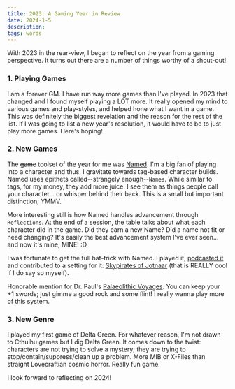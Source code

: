 ```yaml
---
title: 2023: A Gaming Year in Review
date: 2024-1-5
description:
tags: words
---
```


With 2023 in the rear-view, I began to reflect on the year from a gaming perspective. It turns out there are a number of things worthy of a shout-out!

### 1. Playing Games

I am a forever GM. I have run way more games than I've played. In 2023 that changed and I found myself playing a LOT more. It really opened my mind to various games and play-styles, and helped hone what I want in a game. This was definitely the biggest revelation and the reason for the rest of the list. If I was going to list a new year's resolution, it would have to be to just play more games. Here's hoping!

### 2. New Games

The ~~game~~ toolset of the year for me was [Named](https://wightbred.itch.io/named-toolkit). I'm a big fan of playing into a character and thus, I gravitate towards tag-based character builds. Named uses epithets called--strangely enough--`Names`. While similar to tags, for my money, they add more juice. I see them as things people call your character... or whisper behind their back. This is a small but important distinction; YMMV.

More interesting still is how Named handles advancement through `Reflections`. At the end of a session, the table talks about what each character did in the game. Did they earn a new Name? Did a name not fit or need changing? It's easily the best advancement system I've ever seen... and now it's mine; MINE! :D

I was fortunate to get the full hat-trick with Named. I played it, [podcasted it](https://playworldspodcast.com/#tags?t=skypirates-of-jotnaar) and contributed to a setting for it: [Skypirates of Jotnaar](https://wightbred.itch.io/skypirates-of-jotnaar) (that is REALLY cool if I do say so myself).

Honorable mention for Dr. Paul's [Palaeolithic Voyages](https://www.lulu.com/shop/paul-jennings-and-kitty-hiraeth/palaeolithic-voyages/paperback/product-kpmy8y.html). You can keep your +1 swords; just gimme a good rock and some flint! I really wanna play more of this system.

### 3. New Genre

I played my first game of Delta Green. For whatever reason, I'm not drawn to Cthulhu games but I  dig Delta Green. It comes down to the twist: characters are not trying to solve a mystery; they are trying to stop/contain/suppress/clean up a problem. More MIB or X-Files than straight Lovecraftian cosmic horror. Really fun game.

I look forward to reflecting on 2024!